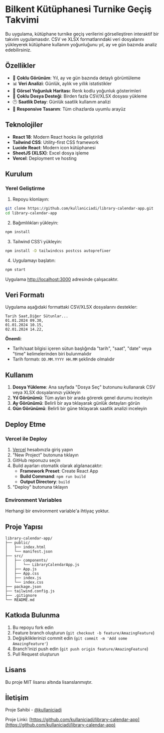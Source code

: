 # Bilkent Kütüphanesi Turnike Geçiş Takvimi

Bu uygulama, kütüphane turnike geçiş verilerini görselleştiren interaktif bir takvim uygulamasıdır. CSV ve XLSX formatlarındaki veri dosyalarını yükleyerek kütüphane kullanım yoğunluğunu yıl, ay ve gün bazında analiz edebilirsiniz.

## Özellikler

- 📅 **Çoklu Görünüm**: Yıl, ay ve gün bazında detaylı görüntüleme
- 📊 **Veri Analizi**: Günlük, aylık ve yıllık istatistikler
- 🎨 **Görsel Yoğunluk Haritası**: Renk kodlu yoğunluk gösterimleri
- 📁 **Çoklu Dosya Desteği**: Birden fazla CSV/XLSX dosyası yükleme
- 🕐 **Saatlik Detay**: Günlük saatlik kullanım analizi
- 📱 **Responsive Tasarım**: Tüm cihazlarda uyumlu arayüz

## Teknolojiler

- **React 18**: Modern React hooks ile geliştirildi
- **Tailwind CSS**: Utility-first CSS framework
- **Lucide React**: Modern icon kütüphanesi
- **SheetJS (XLSX)**: Excel dosya işleme
- **Vercel**: Deployment ve hosting

## Kurulum

### Yerel Geliştirme

1. Repoyu klonlayın:
```bash
git clone https://github.com/kullaniciadi/library-calendar-app.git
cd library-calendar-app
```

2. Bağımlılıkları yükleyin:
```bash
npm install
```

3. Tailwind CSS'i yükleyin:
```bash
npm install -D tailwindcss postcss autoprefixer
```

4. Uygulamayı başlatın:
```bash
npm start
```

Uygulama [http://localhost:3000](http://localhost:3000) adresinde çalışacaktır.

## Veri Formatı

Uygulama aşağıdaki formattaki CSV/XLSX dosyalarını destekler:

```csv
Tarih Saat,Diğer Sütunlar...
01.01.2024 09.30,
01.01.2024 10.15,
02.01.2024 14.22,
```

**Önemli**: 
- Tarih/saat bilgisi içeren sütun başlığında "tarih", "saat", "date" veya "time" kelimelerinden biri bulunmalıdır
- Tarih formatı: `DD.MM.YYYY HH.MM` şeklinde olmalıdır

## Kullanım

1. **Dosya Yükleme**: Ana sayfada "Dosya Seç" butonunu kullanarak CSV veya XLSX dosyalarınızı yükleyin
2. **Yıl Görünümü**: Tüm ayları bir arada görerek genel durumu inceleyin
3. **Ay Görünümü**: Belirli bir aya tıklayarak günlük detayları görün
4. **Gün Görünümü**: Belirli bir güne tıklayarak saatlik analizi inceleyin

## Deploy Etme

### Vercel ile Deploy

1. [Vercel](https://vercel.com) hesabınızla giriş yapın
2. "New Project" butonuna tıklayın
3. GitHub reponuzu seçin
4. Build ayarları otomatik olarak algılanacaktır:
   - **Framework Preset**: Create React App
   - **Build Command**: `npm run build`
   - **Output Directory**: `build`
5. "Deploy" butonuna tıklayın

### Environment Variables

Herhangi bir environment variable'a ihtiyaç yoktur.

## Proje Yapısı

```
library-calendar-app/
├── public/
│   ├── index.html
│   └── manifest.json
├── src/
│   ├── components/
│   │   └── LibraryCalendarApp.js
│   ├── App.js
│   ├── App.css
│   ├── index.js
│   └── index.css
├── package.json
├── tailwind.config.js
├── .gitignore
└── README.md
```

## Katkıda Bulunma

1. Bu repoyu fork edin
2. Feature branch oluşturun (`git checkout -b feature/AmazingFeature`)
3. Değişikliklerinizi commit edin (`git commit -m 'Add some AmazingFeature'`)
4. Branch'inizi push edin (`git push origin feature/AmazingFeature`)
5. Pull Request oluşturun

## Lisans

Bu proje MIT lisansı altında lisanslanmıştır.

## İletişim

Proje Sahibi - [@kullaniciadi](https://github.com/kullaniciadi)

Proje Linki: [https://github.com/kullaniciadi/library-calendar-app](https://github.com/kullaniciadi/library-calendar-app)
